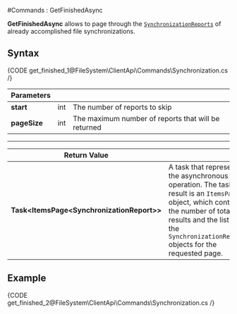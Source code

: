 #Commands : GetFinishedAsync

**GetFinishedAsync** allows to page through the [`SynchronizationReports`](../../../../../glossary/synchronization-report) of already accomplished file synchronizations.

## Syntax

{CODE get_finished_1@FileSystem\ClientApi\Commands\Synchronization.cs /}

| Parameters | | |
| ------------- | ------------- | ----- |
| **start** | int | The number of reports to skip |
| **pageSize** | int | The maximum number of reports that will be returned |

<hr />

| Return Value | |
| ------------- | ------------- |
| **Task&lt;ItemsPage&lt;SynchronizationReport&gt;&gt;** | A task that represents the asynchronous operation. The task result is an `ItemsPage` object, which contains the number of total results and the list of the `SynchronizationReport` objects for the requested page. |

## Example

{CODE get_finished_2@FileSystem\ClientApi\Commands\Synchronization.cs /}